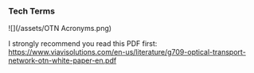 ### Tech Terms

![](/assets/OTN Acronyms.png)

I strongly recommend you read this PDF first: https://www.viavisolutions.com/en-us/literature/g709-optical-transport-network-otn-white-paper-en.pdf

